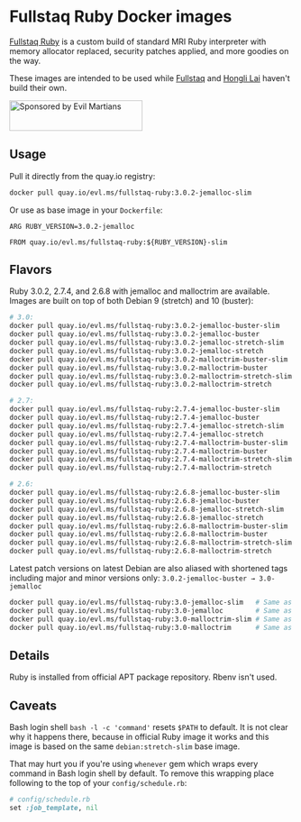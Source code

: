 Fullstaq Ruby Docker images
===========================

[Fullstaq Ruby] is a custom build of standard MRI Ruby interpreter with memory allocator replaced, security patches applied, and more goodies on the way.

These images are intended to be used while [Fullstaq] and [Hongli Lai] haven't build their own.

<a href="https://evilmartians.com/?utm_source=fullstaq-ruby-docker&utm_campaign=project_page">
<img src="https://evilmartians.com/badges/sponsored-by-evil-martians.svg" alt="Sponsored by Evil Martians" width="236" height="54">
</a>

## Usage

Pull it directly from the quay.io registry:

```sh
docker pull quay.io/evl.ms/fullstaq-ruby:3.0.2-jemalloc-slim
```

Or use as base image in your `Dockerfile`:

```docker
ARG RUBY_VERSION=3.0.2-jemalloc

FROM quay.io/evl.ms/fullstaq-ruby:${RUBY_VERSION}-slim
```

## Flavors

Ruby 3.0.2, 2.7.4, and 2.6.8 with jemalloc and malloctrim are available. Images are built on top of both Debian 9 (stretch) and 10 (buster):

```sh
# 3.0:
docker pull quay.io/evl.ms/fullstaq-ruby:3.0.2-jemalloc-buster-slim
docker pull quay.io/evl.ms/fullstaq-ruby:3.0.2-jemalloc-buster
docker pull quay.io/evl.ms/fullstaq-ruby:3.0.2-jemalloc-stretch-slim
docker pull quay.io/evl.ms/fullstaq-ruby:3.0.2-jemalloc-stretch
docker pull quay.io/evl.ms/fullstaq-ruby:3.0.2-malloctrim-buster-slim
docker pull quay.io/evl.ms/fullstaq-ruby:3.0.2-malloctrim-buster
docker pull quay.io/evl.ms/fullstaq-ruby:3.0.2-malloctrim-stretch-slim
docker pull quay.io/evl.ms/fullstaq-ruby:3.0.2-malloctrim-stretch

# 2.7:
docker pull quay.io/evl.ms/fullstaq-ruby:2.7.4-jemalloc-buster-slim
docker pull quay.io/evl.ms/fullstaq-ruby:2.7.4-jemalloc-buster
docker pull quay.io/evl.ms/fullstaq-ruby:2.7.4-jemalloc-stretch-slim
docker pull quay.io/evl.ms/fullstaq-ruby:2.7.4-jemalloc-stretch
docker pull quay.io/evl.ms/fullstaq-ruby:2.7.4-malloctrim-buster-slim
docker pull quay.io/evl.ms/fullstaq-ruby:2.7.4-malloctrim-buster
docker pull quay.io/evl.ms/fullstaq-ruby:2.7.4-malloctrim-stretch-slim
docker pull quay.io/evl.ms/fullstaq-ruby:2.7.4-malloctrim-stretch

# 2.6:
docker pull quay.io/evl.ms/fullstaq-ruby:2.6.8-jemalloc-buster-slim
docker pull quay.io/evl.ms/fullstaq-ruby:2.6.8-jemalloc-buster
docker pull quay.io/evl.ms/fullstaq-ruby:2.6.8-jemalloc-stretch-slim
docker pull quay.io/evl.ms/fullstaq-ruby:2.6.8-jemalloc-stretch
docker pull quay.io/evl.ms/fullstaq-ruby:2.6.8-malloctrim-buster-slim
docker pull quay.io/evl.ms/fullstaq-ruby:2.6.8-malloctrim-buster
docker pull quay.io/evl.ms/fullstaq-ruby:2.6.8-malloctrim-stretch-slim
docker pull quay.io/evl.ms/fullstaq-ruby:2.6.8-malloctrim-stretch
```

Latest patch versions on latest Debian are also aliased with shortened tags including major and minor versions only: `3.0.2-jemalloc-buster → 3.0-jemalloc`

```sh
docker pull quay.io/evl.ms/fullstaq-ruby:3.0-jemalloc-slim   # Same as quay.io/evl.ms/fullstaq-ruby:3.0.2-jemalloc-buster-slim
docker pull quay.io/evl.ms/fullstaq-ruby:3.0-jemalloc        # Same as quay.io/evl.ms/fullstaq-ruby:3.0.2-jemalloc-buster
docker pull quay.io/evl.ms/fullstaq-ruby:3.0-malloctrim-slim # Same as quay.io/evl.ms/fullstaq-ruby:3.0.2-malloctrim-buster-slim
docker pull quay.io/evl.ms/fullstaq-ruby:3.0-malloctrim      # Same as quay.io/evl.ms/fullstaq-ruby:3.0.2-malloctrim-buster
```

## Details

Ruby is installed from official APT package repository. Rbenv isn't used.

## Caveats

Bash login shell `bash -l -c 'command'` resets `$PATH` to default. It is not clear why it happens there, because in official Ruby image it works and this image is based on the same `debian:stretch-slim` base image.

That may hurt you if you're using `whenever` gem which wraps every command in Bash login shell by default. To remove this wrapping place following to the top of your `config/schedule.rb`:

```ruby
# config/schedule.rb
set :job_template, nil
```

[Fullstaq Ruby]: https://fullstaqruby.org/ "Ruby, optimized for production"
[Hongli Lai]: https://www.joyfulbikeshedding.com/
[Fullstaq]: https://fullstaq.com/
